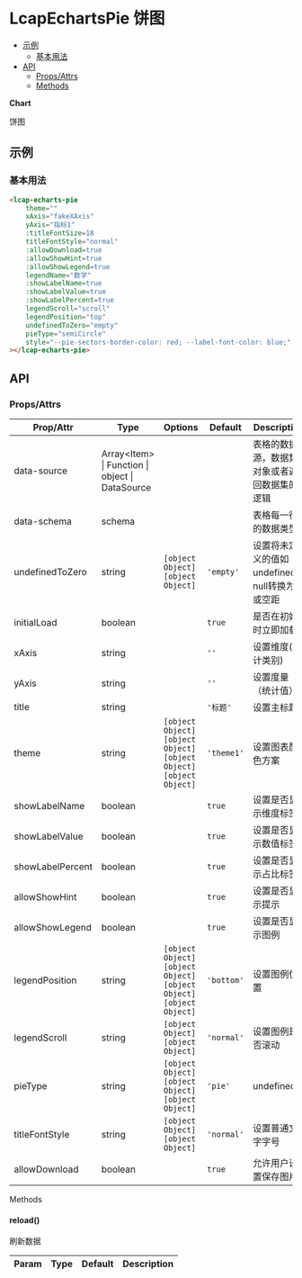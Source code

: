 <!-- 该 README.md 根据 api.yaml 和 docs/*.md 自动生成，为了方便在 GitHub 和 NPM 上查阅。如需修改，请查看源文件 -->

# LcapEchartsPie 饼图

- [示例](#示例)
    - [基本用法](#基本用法)
- [API]()
    - [Props/Attrs](#propsattrs)
    - [Methods](#methods)

**Chart**

饼图

## 示例
### 基本用法

```html
<lcap-echarts-pie
    theme=""  
    xAxis="fakeXAxis" 
    yAxis="指标1"
    :titleFontSize=18
    titleFontStyle="normal"
    :allowDownload=true
    :allowShowHint=true
    :allowShowLegend=true
    legendName="数学"
    :showLabelName=true
    :showLabelValue=true
    :showLabelPercent=true
    legendScroll="scroll"
    legendPosition="top"
    undefinedToZero="empty"
    pieType="semiCircle"
    style="--pie-sectors-border-color: red; --label-font-color: blue;"
></lcap-echarts-pie>

```

## API
### Props/Attrs

| Prop/Attr | Type | Options | Default | Description |
| --------- | ---- | ------- | ------- | ----------- |
| data-source | Array\<Item\> \| Function \| object \| DataSource |  |  | 表格的数据源，数据集对象或者返回数据集的逻辑 |
| data-schema | schema |  |  | 表格每一行的数据类型 |
| undefinedToZero | string | `[object Object]`<br/>`[object Object]` | `'empty'` | 设置将未定义的值如undefined，null转换为0或空距 |
| initialLoad | boolean |  | `true` | 是否在初始时立即加载 |
| xAxis | string |  | `''` | 设置维度(统计类别) |
| yAxis | string |  | `''` | 设置度量（统计值） |
| title | string |  | `'标题'` | 设置主标题 |
| theme | string | `[object Object]`<br/>`[object Object]`<br/>`[object Object]`<br/>`[object Object]` | `'theme1'` | 设置图表配色方案 |
| showLabelName | boolean |  | `true` | 设置是否显示维度标签 |
| showLabelValue | boolean |  | `true` | 设置是否显示数值标签 |
| showLabelPercent | boolean |  | `true` | 设置是否显示占比标签 |
| allowShowHint | boolean |  | `true` | 设置是否显示提示 |
| allowShowLegend | boolean |  | `true` | 设置是否显示图例 |
| legendPosition | string | `[object Object]`<br/>`[object Object]`<br/>`[object Object]`<br/>`[object Object]` | `'bottom'` | 设置图例位置 |
| legendScroll | string | `[object Object]`<br/>`[object Object]` | `'normal'` | 设置图例是否滚动 |
| pieType | string | `[object Object]`<br/>`[object Object]`<br/>`[object Object]` | `'pie'` | undefined |
| titleFontStyle | string | `[object Object]`<br/>`[object Object]` | `'normal'` | 设置普通文字字号 |
| allowDownload | boolean |  | `true` | 允许用户设置保存图片 |

Methods

#### reload()

刷新数据

| Param | Type | Default | Description |
| ----- | ---- | ------- | ----------- |

